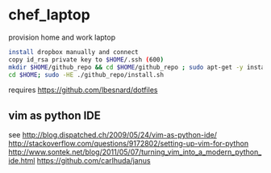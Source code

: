 # chef_laptop
provision home and work laptop


```bash
install dropbox manually and connect
copy id_rsa private key to $HOME/.ssh (600)
mkdir $HOME/github_repo && cd $HOME/github_repo ; sudo apt-get -y install git && git clone https://github.com/lbesnard/chef_laptop
cd $HOME; sudo -HE ./github_repo/install.sh
```

requires https://github.com/lbesnard/dotfiles

## vim as python IDE
see
http://blog.dispatched.ch/2009/05/24/vim-as-python-ide/
http://stackoverflow.com/questions/9172802/setting-up-vim-for-python
http://www.sontek.net/blog/2011/05/07/turning_vim_into_a_modern_python_ide.html
https://github.com/carlhuda/janus
